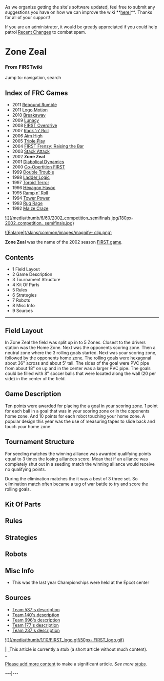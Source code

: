 As we organize getting the site's software updated, feel free to submit any
suggestions you have on how we can improve the wiki
_**_[here!](/index.php/User:Hallry/Suggestions "User:Hallry/Suggestions"
)_**_. Thanks for all of your support!

If you are an administrator, it would be greatly appreciated if you could help
patrol [Recent Changes](/index.php/Special:Recentchanges
"Special:Recentchanges" ) to combat spam.

# Zone Zeal

### From FIRSTwiki

Jump to: navigation, search

Index of FRC Games  
---  
  
  * 2011 [Rebound Rumble](/index.php/Rebound_Rumble "Rebound Rumble" )
  * 2011 [Logo Motion](/index.php/Logo_Motion "Logo Motion" )
  * 2010 [Breakaway](/index.php/Breakaway "Breakaway" )
  * 2009 [Lunacy](/index.php/Lunacy "Lunacy" )
  * 2008 [FIRST Overdrive](/index.php/FIRST_Overdrive "FIRST Overdrive" )
  * 2007 [Rack 'n' Roll](/index.php/Rack_%27n%27_Roll "Rack 'n' Roll" )
  * 2006 [Aim High](/index.php/Aim_High "Aim High" )
  * 2005 [Triple Play](/index.php/Triple_Play "Triple Play" )
  * 2004 [FIRST Frenzy: Raising the Bar](/index.php/FIRST_Frenzy:_Raising_the_Bar "FIRST Frenzy: Raising the Bar" )
  * 2003 [Stack Attack](/index.php/Stack_Attack "Stack Attack" )
  * 2002 **Zone Zeal**
  * 2001 [Diabolical Dynamics](/index.php/Diabolical_Dynamics "Diabolical Dynamics" )
  * 2000 [Co-Opertition FIRST](/index.php/Co-Opertition_FIRST "Co-Opertition FIRST" )
  * 1999 [Double Trouble](/index.php/Double_Trouble "Double Trouble" )
  * 1998 [Ladder Logic](/index.php/Ladder_Logic "Ladder Logic" )
  * 1997 [Toroid Terror](/index.php/Toroid_Terror "Toroid Terror" )
  * 1996 [Hexagon Havoc](/index.php/Hexagon_Havoc "Hexagon Havoc" )
  * 1995 [Ramp n' Roll](/index.php/Ramp_n%27_Roll "Ramp n' Roll" )
  * 1994 [Tower Power](/index.php/Tower_Power "Tower Power" )
  * 1993 [Rug Rage](/index.php/Rug_Rage "Rug Rage" )
  * 1992 [Maize Craze](/index.php/Maize_Craze "Maize Craze" )  
  
  

[![](/media/thumb/6/60/2002_competition_semifinals.jpg/180px-2002_competition_
semifinals.jpg)](/index.php/Image:2002_competition_semifinals.jpg "" )

[![Enlarge](/skins/common/images/magnify-
clip.png)](/index.php/Image:2002_competition_semifinals.jpg "Enlarge" )

  
**Zone Zeal** was the name of the 2002 season [FIRST game](/index.php/FRC_Games "FRC Games" ). 

  

## Contents

  * 1 Field Layout
  * 2 Game Description
  * 3 Tournament Structure
  * 4 Kit Of Parts
  * 5 Rules
  * 6 Strategies
  * 7 Robots
  * 8 Misc Info
  * 9 Sources  
---  
  

## Field Layout

In Zone Zeal the field was split up in to 5 Zones. Closest to the drivers
station was the Home Zone. Next was the opponents scoring zone. Then a neutral
zone where the 3 rolling goals started. Next was your scoring zone, followed
by the opponents home zone. The rolling goals were hexagonal about 36" across
and about 5' tall. The sides of the goal were PVC pipe from about 18" on up
and in the center was a larger PVC pipe. The goals could be filled with 8"
soccer balls that were located along the wall (20 per side) in the center of
the field.


## Game Description

Ten points were awarded for placing the a goal in your scoring zone. 1 point
for each ball in a goal that was in your scoring zone or in the opponents home
zone. And 10 points for each robot touching your home zone. A popular design
this year was the use of measuring tapes to slide back and touch your home
zone.


## Tournament Structure

For seeding matches the winning alliance was awarded qualifying points equal
to 3 times the losing alliances score. Mean that if an alliance was completely
shut out in a seeding match the winning alliance would receive no qualifying
points.

During the elimination matches the it was a best of 3 three set. So
elimination match often became a tug of war battle to try and score the
rolling goals.


## Kit Of Parts


## Rules


## Strategies


## Robots


## Misc Info

  * This was the last year Championships were held at the Epcot center 


## Sources

  * [Team 537's description](http://www.team537.com/history.php?year=2002 "http://www.team537.com/history.php?year=2002" )
  * [Team 140's description](http://www.surko.net/first/competition/2002/index.html "http://www.surko.net/first/competition/2002/index.html" )
  * [Team 696's description](http://www.team696.org/2002game.html "http://www.team696.org/2002game.html" )
  * [Team 177's description](http://www.swindsor.k12.ct.us/Highschool/activities/clubs/first/2002.html "http://www.swindsor.k12.ct.us/Highschool/activities/clubs/first/2002.html" )
  * [Team 237's description](http://www.team237.com/2002game.html "http://www.team237.com/2002game.html" )

[![](/media/thumb/1/10/FIRST_logo.gif/50px-
FIRST_logo.gif)](/index.php/Image:FIRST_logo.gif "" )

|  _This article is currently a stub (a short article without much content).  
_

[Please add more
content](http://www.firstwiki.net/index.php?title=Zone_Zeal&action=edit
"http://www.firstwiki.net/index.php?title=Zone_Zeal&action=edit" ) to make a
significant article. _See more [stubs](/index.php/Special:Shortpages
"Special:Shortpages" )._  
  
---|---  
  
